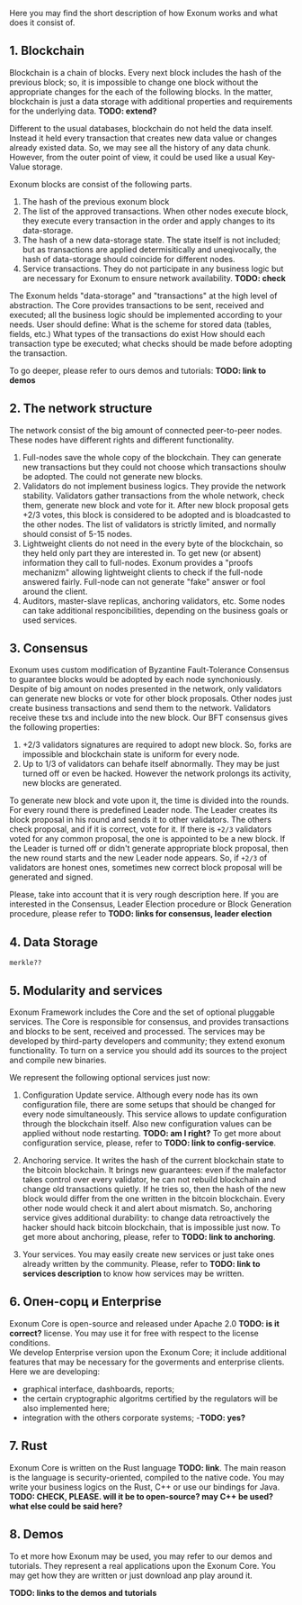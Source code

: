 
Here you may find the short description of how Exonum works and what does it consist of.

## 1. Blockchain

Blockchain is a chain of blocks. Every next block includes the hash of the previous block; so, it is impossible to change one block without the appropriate changes for the each of the following blocks. In the matter, blockchain is just a data storage with additional properties and requirements for the underlying data.
**TODO: extend?**

Different to the usual databases, blockchain do not held the data inself. Instead it held every transaction that creates new data value or changes already existed data. So, we may see all the history of any data chunk. However, from the outer point of view, it could be used like a usual Key-Value storage.

Exonum blocks are consist of the following parts.
1. The hash of the previous exonum block
2. The list of the approved transactions. When other nodes execute block, they execute every transaction in the order and apply changes to its data-storage.
3. The hash of a new data-storage state. The state itself is not included; but as transactions are applied determisitically and uneqivocally, the hash of data-storage should coincide for different nodes.
4. Service transactions. They do not participate in any business logic but are necessary for Exonum to ensure network availability.
**TODO: check**

The Exonum helds "data-storage" and "transactions" at the high level of abstraction. The Core provides transactions to be sent, received and executed; all the business logic should be implemented according to your needs.
User should define:
	What is the scheme for stored data (tables, fields, etc.)
	What types of the transactions do exist
	How should each transaction type be executed; what checks should be made before adopting the transaction.

To go deeper, please refer to ours demos and tutorials: **TODO: link to demos**

## 2. The network structure

The network consist of the big amount of connected peer-to-peer nodes. These nodes have different rights and different functionality.

1. Full-nodes save the whole copy of the blockchain. They can generate new transactions but they could not choose which transactions shoulw be adopted. The could not generate new blocks.
2. Validators do not implement business logics. They provide the network stability. Validators gather transactions from the whole network, check them, generate new block and vote for it. After new block proposal gets +2/3 votes, this block is considered to be adopted and is bloadcasted to the other nodes. The list of validators is strictly limited, and normally should consist of 5-15 nodes.
3. Lightweight clients do not need in the every byte of the blockchain, so they held only part they are interested in. To get new (or absent) information they call to full-nodes. Exonum provides a "proofs mechanizm" allowing lightweight clients to check if the full-node answered fairly. Full-node can not generate "fake" answer or fool around the client.
4. Auditors, master-slave replicas, anchoring validators, etc. Some nodes can take additional responcibilities, depending on the business goals or used services.

## 3. Consensus

Exonum uses custom modification of Byzantine Fault-Tolerance Consensus to guarantee blocks would be adopted by each node synchoniously. Despite of big amount on nodes presented in the network, only validators can generate new blocks or vote for other block proposals. Other nodes just create business transactions and send them to the network. Validators receive these txs and include into the new block.
Our BFT consensus gives the following properties:

1. +2/3 validators signatures are required to adopt new block. So, forks are impossible and blockchain state is uniform for every node.
2. Up to 1/3 of validators can behafe itself abnormally. They may be just turned off or even be hacked. However the network prolongs its activity, new blocks are generated.

To generate new block and vote upon it, the time is divided into the rounds. For every round there is predefined Leader node. The Leader creates its block proposal in his round and sends it to other validators. The others check proposal, and if it is correct, vote for it. If there is `+2/3` validators voted for any common proposal, the one is appointed to be a new block.
If the Leader is turned off or didn't generate appropriate block proposal, then the new round starts and the new Leader node appears.
So, if `+2/3` of validators are honest ones, sometimes new correct block proposal will be generated and signed.

Please, take into account that it is very rough description here. If you are interested in the Consensus, Leader Election procedure or Block Generation procedure, please refer to **TODO: links for consensus, leader election**

## 4. Data Storage
```merkle??```


## 5. Modularity and services

Exonum Framework includes the Core and the set of optional pluggable services. The Core is responsible for consensus, and provides transactions and blocks to be sent, received and processed. The services may be developed by third-party developers and community; they extend exonum functionality. To turn on a service you should add its sources to the project and compile new binaries.

We represent the following optional services just now:

1. Configuration Update service. 
Although every node has its own configuration file, there are some setups that should be changed for every node simultaneously. This service allows to update configuration through the blockchain itself. Also new configuration values can be applied without node restarting. **TODO: am I right?** To get more about configuration service, please, refer to **TODO: link to config-service**.

2. Anchoring service. It writes the hash of the current blockchain state to the bitcoin blockchain. It brings new guarantees: even if the malefactor takes control over every validator, he can not rebuild blockchain and change old transactions quietly. If he tries so, then the hash of the new block would differ from the one written in the bitcoin blockchain. Every other node would check it and alert about mismatch. So, anchoring service gives additional durability: to change data retroactively the hacker should hack bitcoin blockchain, that is impossible just now. To get more about anchoring, please, refer to **TODO: link to anchoring**.

3. Your services. You may easily create new services or just take ones already written by the community. Please, refer to **TODO: link to services description** to know how services may be written.


## 6. Опен-сорц и Enterprise

Exonum Core is open-source and released under Apache 2.0 **TODO: is it correct?** license. You may use it for free with respect to the license conditions.  
We develop Enterprise version upon the Exonum Core; it include additional features that may be necessary for the goverments and enterprise clients. Here we are developing:

- graphical interface, dashboards, reports;
- the certain cryptographic algoritms certified by the regulators will be also implemented here;
- integration with the others corporate systems;
-**TODO: yes?**

## 7. Rust

Exonum Core is written on the Rust language **TODO: link**. The main reason is the language is security-oriented, compiled to the native code. You may write your business logics on the Rust, C++ or use our bindings for Java. **TODO: CHECK, PLEASE. will it be to open-source? may C++ be used? what else could be said here?**

## 8. Demos

To et more how Exonum may be used, you may refer to our demos and tutorials. They represent a real applications upon the Exonum Core. You may get how they are written or just download anp play around it.

**TODO: links to the demos and tutorials**